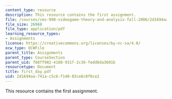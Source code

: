 ```yaml
---
content_type: resource
description: This resource contains the first assignment.
file: /courses/cms-998-videogame-theory-and-analysis-fall-2006/2d1694aa741ac5c6f14003ce6c0f6ce2_first_day.pdf
file_size: 26968
file_type: application/pdf
learning_resource_types:
- Assignments
license: https://creativecommons.org/licenses/by-nc-sa/4.0/
ocw_type: OCWFile
parent_title: Assignments
parent_type: CourseSection
parent_uid: f88ff982-4108-931f-2c36-fedd8da3601b
resourcetype: Document
title: first_day.pdf
uid: 2d1694aa-741a-c5c6-f140-03ce6c0f6ce2
---
```

This resource contains the first assignment.